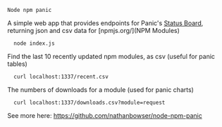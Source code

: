 `Node npm panic`

A simple web app that provides endpoints for Panic's [Status Board](http://panic.com/statusboard/), returning json and csv data for [npmjs.org/](NPM Modules)

```
  node index.js
```


Find the last 10 recently updated npm modules, as csv (useful for panic tables)

```
  curl localhost:1337/recent.csv
```

The numbers of downloads for a module (used for panic charts)

```
  curl localhost:1337/downloads.csv?module=request
```


See more here: https://github.com/nathanbowser/node-npm-panic
